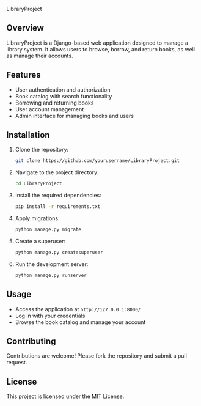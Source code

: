 LibraryProject

## Overview

LibraryProject is a Django-based web application designed to manage a library system. It allows users to browse, borrow, and return books, as well as manage their accounts.

## Features

- User authentication and authorization
- Book catalog with search functionality
- Borrowing and returning books
- User account management
- Admin interface for managing books and users

## Installation

1. Clone the repository:
    ```bash
    git clone https://github.com/yourusername/LibraryProject.git
    ```
2. Navigate to the project directory:
    ```bash
    cd LibraryProject
    ```
3. Install the required dependencies:
    ```bash
    pip install -r requirements.txt
    ```
4. Apply migrations:
    ```bash
    python manage.py migrate
    ```
5. Create a superuser:
    ```bash
    python manage.py createsuperuser
    ```
6. Run the development server:
    ```bash
    python manage.py runserver
    ```

## Usage

- Access the application at `http://127.0.0.1:8000/`
- Log in with your credentials
- Browse the book catalog and manage your account

## Contributing

Contributions are welcome! Please fork the repository and submit a pull request.

## License

This project is licensed under the MIT License.
